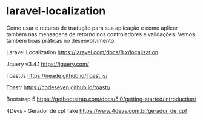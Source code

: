 # laravel-localization
Como usar o recurso de tradução para sua aplicação e como aplicar também nas mensagens de retorno nos controladores e validações.
Vemos também boas práticas no desenvolvimento.


Laravel Localization
https://laravel.com/docs/8.x/localization

Jquery v3.4.1
https://jquery.com/

ToastJs
https://ireade.github.io/Toast.js/

Toastr
https://codeseven.github.io/toastr/

Bootstrap 5
https://getbootstrap.com/docs/5.0/getting-started/introduction/

4Devs - Gerador de cpf fake 
https://www.4devs.com.br/gerador_de_cpf
